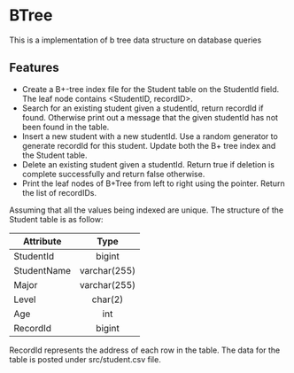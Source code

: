 # BTree
This is a implementation of b tree data structure on database queries

## Features
- Create a B+-tree index file for the Student table on the StudentId field. The leaf node contains <StudentID, recordID>.
- Search for an existing student given a studentId, return recordId if found. Otherwise print out a message that the given studentId has not been found in the table.
- Insert a new student with a new studentId. Use a random generator to generate recordId for this student. Update both the B+ tree index and the Student table.
- Delete an existing student given a studentId. Return true if deletion is complete successfully and return false otherwise.
- Print the leaf nodes of B+Tree from left to right using the pointer. Return the list of recordIDs.

Assuming that all the values being indexed are unique. The structure of the Student table is as follow:

| Attribute | Type |
| ---------- | :-----------: |
| StudentId | bigint |
| StudentName | varchar(255) |
| Major | varchar(255) |
| Level | char(2) |
| Age   | int |
| RecordId | bigint |



RecordId represents the address of each row in the table. The data for the table is posted under src/student.csv file. 
